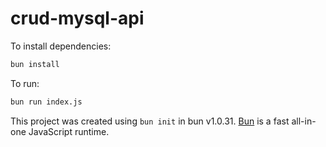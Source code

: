 # crud-mysql-api

To install dependencies:

```bash
bun install
```

To run:

```bash
bun run index.js
```

This project was created using `bun init` in bun v1.0.31. [Bun](https://bun.sh) is a fast all-in-one JavaScript runtime.
